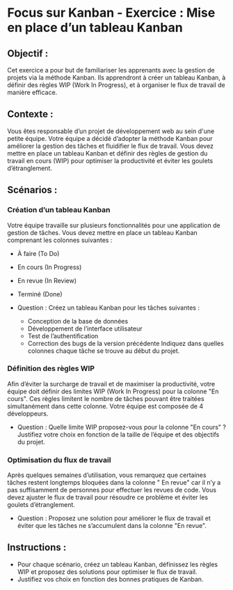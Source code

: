 # Focus sur Kanban - Exercice : Mise en place d’un tableau Kanban

## Objectif :

Cet exercice a pour but de familiariser les apprenants avec la gestion de projets via la méthode Kanban. Ils apprendront
à créer un tableau Kanban, à définir des règles WIP (Work In Progress), et à organiser le flux de travail de manière
efficace.

## Contexte :

Vous êtes responsable d’un projet de développement web au sein d'une petite équipe. Votre équipe a décidé d’adopter la
méthode Kanban pour améliorer la gestion des tâches et fluidifier le flux de travail. Vous devez mettre en place un
tableau Kanban et définir des règles de gestion du travail en cours (WIP) pour optimiser la productivité et éviter les
goulets d’étranglement.

## Scénarios :

### Création d’un tableau Kanban

Votre équipe travaille sur plusieurs fonctionnalités pour une application de gestion de tâches. Vous devez mettre en
place un tableau Kanban comprenant les colonnes suivantes :

- À faire (To Do)

- En cours (In Progress)

- En revue (In Review)

- Terminé (Done)

- Question : Créez un tableau Kanban pour les tâches suivantes :

    - Conception de la base de données
    - Développement de l’interface utilisateur
    - Test de l’authentification
    - Correction des bugs de la version précédente
      Indiquez dans quelles colonnes chaque tâche se trouve au début du projet.

### Définition des règles WIP

Afin d’éviter la surcharge de travail et de maximiser la productivité, votre équipe doit définir des limites WIP (Work
In Progress) pour la colonne "En cours". Ces règles limitent le nombre de tâches pouvant être traitées simultanément
dans cette colonne. Votre équipe est composée de 4 développeurs.

- Question : Quelle limite WIP proposez-vous pour la colonne "En cours" ? Justifiez votre choix en fonction de la taille
  de l’équipe et des objectifs du projet.

### Optimisation du flux de travail

Après quelques semaines d’utilisation, vous remarquez que certaines tâches restent longtemps bloquées dans la colonne "
En revue" car il n’y a pas suffisamment de personnes pour effectuer les revues de code. Vous devez ajuster le flux de
travail pour résoudre ce problème et éviter les goulets d’étranglement.

- Question : Proposez une solution pour améliorer le flux de travail et éviter que les tâches ne s’accumulent dans la
  colonne "En revue".

## Instructions :

- Pour chaque scénario, créez un tableau Kanban, définissez les règles WIP et proposez des solutions pour optimiser le
  flux de travail.
- Justifiez vos choix en fonction des bonnes pratiques de Kanban.
